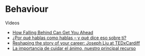 # Behaviour

Videos

- [How Falling Behind Can Get You Ahead](https://www.youtube.com/watch?v=BQ2_BwqcFsc)
- [¿Por qué hablas como hablas – y qué dice eso sobre ti?](https://www.youtube.com/watch?v=wquD47mWOIs&t=24s)
- [Reshaping the story of your career: Joseph Liu at TEDxCardiff](https://www.youtube.com/watch?v=OGpVOSPqboc)
- [La importancia de cuidar el ánimo, nuestro principal recurso](https://www.youtube.com/watch?v=UhgM4d0QQtw)
